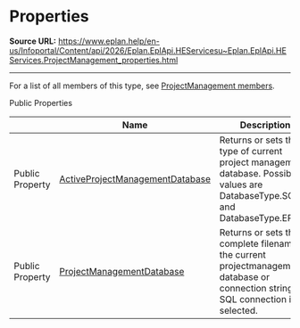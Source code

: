 # Properties

**Source URL:** https://www.eplan.help/en-us/Infoportal/Content/api/2026/Eplan.EplApi.HEServicesu~Eplan.EplApi.HEServices.ProjectManagement_properties.html

---

For a list of all members of this type, see [ProjectManagement members](Eplan.EplApi.HEServicesu~Eplan.EplApi.HEServices.ProjectManagement_members.html).

Public Properties

|  | Name | Description |
| --- | --- | --- |
| Public Property | [ActiveProjectManagementDatabase](Eplan.EplApi.HEServicesu~Eplan.EplApi.HEServices.ProjectManagement~ActiveProjectManagementDatabase.html) | Returns or sets the type of current project management database. Possible values are DatabaseType.SQL and DatabaseType.EPLAN |
| Public Property | [ProjectManagementDatabase](Eplan.EplApi.HEServicesu~Eplan.EplApi.HEServices.ProjectManagement~ProjectManagementDatabase.html) | Returns or sets the complete filename of the current projectmanagement database or connection string if SQL connection is selected. |


